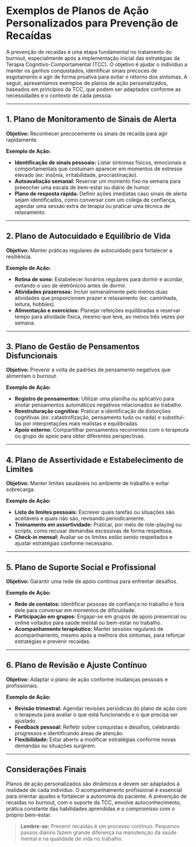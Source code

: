 
# Exemplos de Planos de Ação Personalizados para Prevenção de Recaídas

A prevenção de recaídas é uma etapa fundamental no tratamento do burnout, especialmente após a implementação inicial das estratégias da Terapia Cognitivo-Comportamental (TCC). O objetivo é ajudar o indivíduo a manter os ganhos conquistados, identificar sinais precoces de esgotamento e agir de forma proativa para evitar o retorno dos sintomas. A seguir, apresentamos exemplos de planos de ação personalizados, baseados em princípios da TCC, que podem ser adaptados conforme as necessidades e o contexto de cada pessoa.

---

## 1. **Plano de Monitoramento de Sinais de Alerta**

**Objetivo:** Reconhecer precocemente os sinais de recaída para agir rapidamente.

**Exemplo de Ação:**
- **Identificação de sinais pessoais:** Listar sintomas físicos, emocionais e comportamentais que costumam aparecer em momentos de estresse elevado (ex: insônia, irritabilidade, procrastinação).
- **Autoavaliação semanal:** Reservar um momento fixo na semana para preencher uma escala de bem-estar ou diário de humor.
- **Plano de resposta rápida:** Definir ações imediatas caso sinais de alerta sejam identificados, como conversar com um colega de confiança, agendar uma sessão extra de terapia ou praticar uma técnica de relaxamento.

---

## 2. **Plano de Autocuidado e Equilíbrio de Vida**

**Objetivo:** Manter práticas regulares de autocuidado para fortalecer a resiliência.

**Exemplo de Ação:**
- **Rotina de sono:** Estabelecer horários regulares para dormir e acordar, evitando o uso de eletrônicos antes de dormir.
- **Atividades prazerosas:** Incluir semanalmente pelo menos duas atividades que proporcionem prazer e relaxamento (ex: caminhada, leitura, hobbies).
- **Alimentação e exercícios:** Planejar refeições equilibradas e reservar tempo para atividade física, mesmo que leve, ao menos três vezes por semana.

---

## 3. **Plano de Gestão de Pensamentos Disfuncionais**

**Objetivo:** Prevenir a volta de padrões de pensamento negativos que alimentam o burnout.

**Exemplo de Ação:**
- **Registro de pensamentos:** Utilizar uma planilha ou aplicativo para anotar pensamentos automáticos negativos relacionados ao trabalho.
- **Reestruturação cognitiva:** Praticar a identificação de distorções cognitivas (ex: catastrofização, pensamento tudo ou nada) e substituí-las por interpretações mais realistas e equilibradas.
- **Apoio externo:** Compartilhar pensamentos recorrentes com o terapeuta ou grupo de apoio para obter diferentes perspectivas.

---

## 4. **Plano de Assertividade e Estabelecimento de Limites**

**Objetivo:** Manter limites saudáveis no ambiente de trabalho e evitar sobrecarga.

**Exemplo de Ação:**
- **Lista de limites pessoais:** Escrever quais tarefas ou situações são aceitáveis e quais não são, revisando periodicamente.
- **Treinamento em assertividade:** Praticar, por meio de role-playing ou scripts, como recusar demandas excessivas de forma respeitosa.
- **Check-in mensal:** Avaliar se os limites estão sendo respeitados e ajustar estratégias conforme necessário.

---

## 5. **Plano de Suporte Social e Profissional**

**Objetivo:** Garantir uma rede de apoio contínua para enfrentar desafios.

**Exemplo de Ação:**
- **Rede de contatos:** Identificar pessoas de confiança no trabalho e fora dele para conversar em momentos de dificuldade.
- **Participação em grupos:** Engajar-se em grupos de apoio presencial ou online voltados para saúde mental ou bem-estar no trabalho.
- **Acompanhamento terapêutico:** Manter sessões regulares de acompanhamento, mesmo após a melhora dos sintomas, para reforçar estratégias e prevenir recaídas.

---

## 6. **Plano de Revisão e Ajuste Contínuo**

**Objetivo:** Adaptar o plano de ação conforme mudanças pessoais e profissionais.

**Exemplo de Ação:**
- **Revisão trimestral:** Agendar revisões periódicas do plano de ação com o terapeuta para avaliar o que está funcionando e o que precisa ser ajustado.
- **Feedback pessoal:** Refletir sobre conquistas e desafios, celebrando progressos e identificando áreas de atenção.
- **Flexibilidade:** Estar aberto a modificar estratégias conforme novas demandas ou situações surgirem.

---

## Considerações Finais

Planos de ação personalizados são dinâmicos e devem ser adaptados à realidade de cada indivíduo. O acompanhamento profissional é essencial para orientar ajustes e fortalecer a autonomia do paciente. A prevenção de recaídas no burnout, com o suporte da TCC, envolve autoconhecimento, prática constante das habilidades aprendidas e o compromisso com o próprio bem-estar.

> **Lembre-se:** Prevenir recaídas é um processo contínuo. Pequenos passos diários fazem grande diferença na manutenção da saúde mental e na qualidade de vida no trabalho.
```
